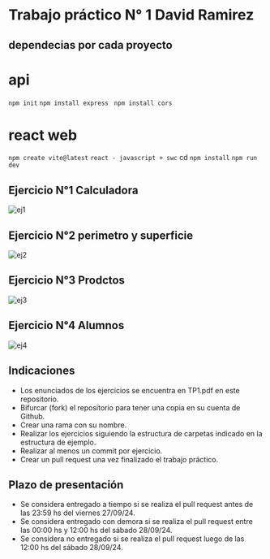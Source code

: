 # Trabajo práctico N° 1 David Ramirez

## dependecias por cada proyecto
# api
 `npm init`
`npm install express `
`npm install cors `
# react web
`npm create vite@latest`
`react - javascript + swc`
cd 
`npm install`
`npm run dev`

## Ejercicio N°1 Calculadora
![ej1](https://github.com/user-attachments/assets/a31fcc2d-264d-47be-8684-5e4272ff493e)

## Ejercicio N°2 perimetro y superficie
![ej2](https://github.com/user-attachments/assets/b5c033cf-4446-43c4-aa6a-137e2f655ab2)

## Ejercicio N°3 Prodctos
![ej3](https://github.com/user-attachments/assets/50cb6b8e-e18d-4f92-bd7f-06b30cb0c5ef)

## Ejercicio N°4 Alumnos
![ej4](https://github.com/user-attachments/assets/fb52b1ad-0275-4166-9d92-3b08824cec24)
 






## Indicaciones

- Los enunciados de los ejercicios se encuentra en TP1.pdf en este repositorio.
- Bifurcar (fork) el repositorio para tener una copia en su cuenta de Github.
- Crear una rama con su nombre.
- Realizar los ejercicios siguiendo la estructura de carpetas indicado en la estructura de ejemplo.
- Realizar al menos un commit por ejercicio.
- Crear un pull request una vez finalizado el trabajo práctico.

## Plazo de presentación

- Se considera entregado a tiempo si se realiza el pull request antes de las 23:59 hs del viernes 27/09/24.
- Se considera entregado con demora si se realiza el pull request entre las 00:00 hs y 12:00 hs del sábado 28/09/24.
- Se considera no entregado si se realiza el pull request luego de las 12:00 hs del sábado 28/09/24.

